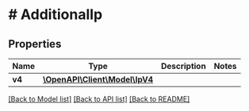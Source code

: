 # # AdditionalIp

## Properties

Name | Type | Description | Notes
------------ | ------------- | ------------- | -------------
**v4** | [**\OpenAPI\Client\Model\IpV4**](IpV4.md) |  |

[[Back to Model list]](../../README.md#models) [[Back to API list]](../../README.md#endpoints) [[Back to README]](../../README.md)
